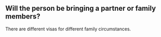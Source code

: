 ## Will the person be bringing a partner or family members?

There are different visas for different family circumstances.
